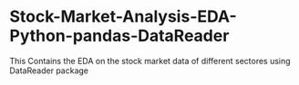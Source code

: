 # Stock-Market-Analysis-EDA-Python-pandas-DataReader
This Contains the EDA on the stock market data of different sectores using DataReader package 
